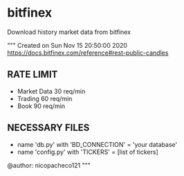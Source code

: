 # bitfinex
Download history market data from bitfinex

"""
Created on Sun Nov 15 20:50:00 2020
https://docs.bitfinex.com/reference#rest-public-candles

RATE LIMIT
----------
- Market Data 30 req/min
- Trading 60 req/min
- Book 90 req/min

NECESSARY FILES
---------------
- name 'db.py' with 'BD_CONNECTION' = 'your database'
- name 'config.py' with 'TICKERS' = [list of tickers]

@author: nicopacheco121
"""

